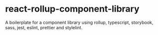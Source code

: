 # react-rollup-component-library
A boilerplate for a component library using rollup, typescript, storybook, sass, jest, eslint, prettier and stylelint.
